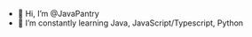 - 👋 Hi, I’m @JavaPantry
- 🌱 I’m constantly learning Java, JavaScript/Typescript, Python

<!---
JavaPantry/JavaPantry is a ✨ special ✨ repository because its `README.md` (this file) appears on your GitHub profile.
You can click the Preview link to take a look at your changes.
- 👀 I’m interested in 
- 💞️ 
- 📫 How to reach me ...
--->
